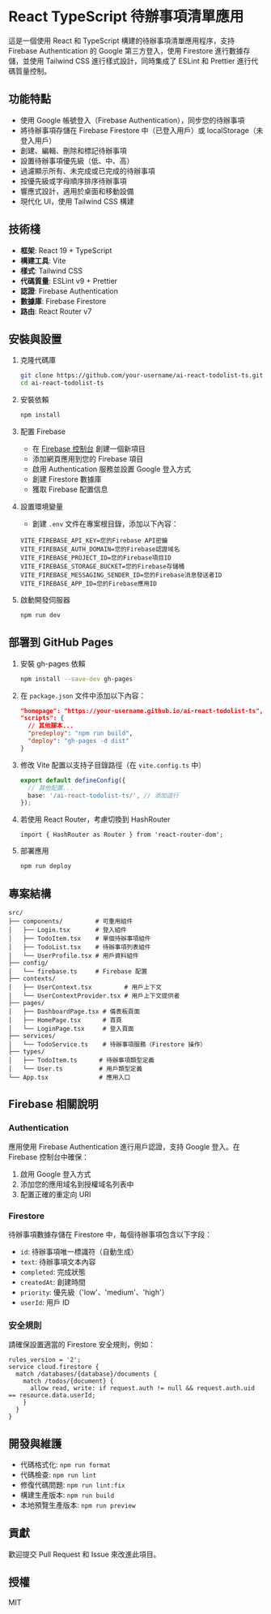 # React TypeScript 待辦事項清單應用

這是一個使用 React 和 TypeScript 構建的待辦事項清單應用程序，支持 Firebase Authentication 的 Google 第三方登入，使用 Firestore 進行數據存儲，並使用 Tailwind CSS 進行樣式設計，同時集成了 ESLint 和 Prettier 進行代碼質量控制。

## 功能特點

- 使用 Google 帳號登入（Firebase Authentication），同步您的待辦事項
- 將待辦事項存儲在 Firebase Firestore 中（已登入用戶）或 localStorage（未登入用戶）
- 創建、編輯、刪除和標記待辦事項
- 設置待辦事項優先級（低、中、高）
- 過濾顯示所有、未完成或已完成的待辦事項
- 按優先級或字母順序排序待辦事項
- 響應式設計，適用於桌面和移動設備
- 現代化 UI，使用 Tailwind CSS 構建

## 技術棧

- **框架**: React 19 + TypeScript
- **構建工具**: Vite
- **樣式**: Tailwind CSS
- **代碼質量**: ESLint v9 + Prettier
- **認證**: Firebase Authentication
- **數據庫**: Firebase Firestore
- **路由**: React Router v7

## 安裝與設置

1. 克隆代碼庫

   ```bash
   git clone https://github.com/your-username/ai-react-todolist-ts.git
   cd ai-react-todolist-ts
   ```

2. 安裝依賴

   ```bash
   npm install
   ```

3. 配置 Firebase

   - 在 [Firebase 控制台](https://console.firebase.google.com/) 創建一個新項目
   - 添加網頁應用到您的 Firebase 項目
   - 啟用 Authentication 服務並設置 Google 登入方式
   - 創建 Firestore 數據庫
   - 獲取 Firebase 配置信息

4. 設置環境變量

   - 創建 `.env` 文件在專案根目錄，添加以下內容：

   ```
   VITE_FIREBASE_API_KEY=您的Firebase API密鑰
   VITE_FIREBASE_AUTH_DOMAIN=您的Firebase認證域名
   VITE_FIREBASE_PROJECT_ID=您的Firebase項目ID
   VITE_FIREBASE_STORAGE_BUCKET=您的Firebase存儲桶
   VITE_FIREBASE_MESSAGING_SENDER_ID=您的Firebase消息發送者ID
   VITE_FIREBASE_APP_ID=您的Firebase應用ID
   ```

5. 啟動開發伺服器

   ```bash
   npm run dev
   ```

## 部署到 GitHub Pages

1. 安裝 gh-pages 依賴

   ```bash
   npm install --save-dev gh-pages
   ```

2. 在 `package.json` 文件中添加以下內容：

   ```json
   "homepage": "https://your-username.github.io/ai-react-todolist-ts",
   "scripts": {
     // 其他腳本...
     "predeploy": "npm run build",
     "deploy": "gh-pages -d dist"
   }
   ```

3. 修改 Vite 配置以支持子目錄路徑（在 `vite.config.ts` 中）

   ```typescript
   export default defineConfig({
     // 其他配置...
     base: '/ai-react-todolist-ts/', // 添加這行
   });
   ```

4. 若使用 React Router，考慮切換到 HashRouter

   ```tsx
   import { HashRouter as Router } from 'react-router-dom';
   ```

5. 部署應用

   ```bash
   npm run deploy
   ```

## 專案結構

```
src/
├── components/         # 可重用組件
│   ├── Login.tsx       # 登入組件
│   ├── TodoItem.tsx    # 單個待辦事項組件
│   ├── TodoList.tsx    # 待辦事項列表組件
│   └── UserProfile.tsx # 用戶資料組件
├── config/
│   └── firebase.ts     # Firebase 配置
├── contexts/
│   ├── UserContext.tsx         # 用戶上下文
│   └── UserContextProvider.tsx # 用戶上下文提供者
├── pages/
│   ├── DashboardPage.tsx # 儀表板頁面
│   ├── HomePage.tsx      # 首頁
│   └── LoginPage.tsx     # 登入頁面
├── services/
│   └── TodoService.ts    # 待辦事項服務（Firestore 操作）
├── types/
│   ├── TodoItem.ts      # 待辦事項類型定義
│   └── User.ts          # 用戶類型定義
└── App.tsx              # 應用入口
```

## Firebase 相關說明

### Authentication

應用使用 Firebase Authentication 進行用戶認證，支持 Google 登入。在 Firebase 控制台中確保：

1. 啟用 Google 登入方式
2. 添加您的應用域名到授權域名列表中
3. 配置正確的重定向 URI

### Firestore

待辦事項數據存儲在 Firestore 中，每個待辦事項包含以下字段：

- `id`: 待辦事項唯一標識符（自動生成）
- `text`: 待辦事項文本內容
- `completed`: 完成狀態
- `createdAt`: 創建時間
- `priority`: 優先級（'low'、'medium'、'high'）
- `userId`: 用戶 ID

### 安全規則

請確保設置適當的 Firestore 安全規則，例如：

```
rules_version = '2';
service cloud.firestore {
  match /databases/{database}/documents {
    match /todos/{document} {
      allow read, write: if request.auth != null && request.auth.uid == resource.data.userId;
    }
  }
}
```

## 開發與維護

- 代碼格式化: `npm run format`
- 代碼檢查: `npm run lint`
- 修復代碼問題: `npm run lint:fix`
- 構建生產版本: `npm run build`
- 本地預覽生產版本: `npm run preview`

## 貢獻

歡迎提交 Pull Request 和 Issue 來改進此項目。

## 授權

MIT
